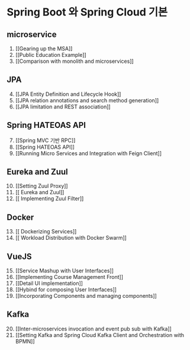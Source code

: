 Spring Boot 와 Spring Cloud 기본
===============

microservice
------
1. [[Gearing up the MSA]]
1. [[Public Education Example]]
1. [[Comparison with monolith and microservices]]

JPA
------
4. [[JPA Entity Definition and Lifecycle Hook]]
4. [[JPA relation annotations and search method generation]]
4. [[JPA limitation and REST association]]

Spring HATEOAS API
----
7. [[Spring MVC 기반 RPC]]
7. [[Spring HATEOAS API]]
7. [[Running Micro Services and Integration with Feign Client]]

Eureka and Zuul
------
10. [[Setting Zuul Proxy]]
10. [[ Eureka and Zuul]]
10. [[ Implementing Zuul Filter]]

Docker
-----
13. [[ Dockerizing Services]]
13. [[ Workload Distribution with Docker Swarm]]

VueJS
------
15. [[Service Mashup with User Interfaces]]
15. [[Implementing Course Management Front]]
15. [[Detail UI implementation]]
15. [[Hybind for composing User Interfaces]]
15. [[Incorporating Components and managing components]]

Kafka
------
20. [[Inter-microservices invocation and event pub sub with Kafka]]
20. [[Setting Kafka and Spring Cloud Kafka Client and Orchestration with BPMN]]